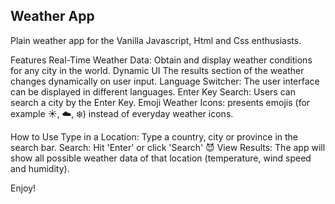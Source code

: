 ## Weather App
Plain weather app for the Vanilla Javascript, Html and Css enthusiasts.

Features
Real-Time Weather Data: Obtain and display weather conditions for any city in the world.
Dynamic UI The results section of the weather changes dynamically on user input.
Language Switcher: The user interface can be displayed in different languages.
Enter Key Search: Users can search a city by the Enter Key.
Emoji Weather Icons: presents emojis (for example ☀️, ☁️, ❄️) instead of everyday weather icons.

How to Use
Type in a Location: Type a country, city or province in the search bar.
Search: Hit 'Enter' or click 'Search' 😈
View Results: The app will show all possible weather data of that location (temperature, wind speed and humidity).

Enjoy!
